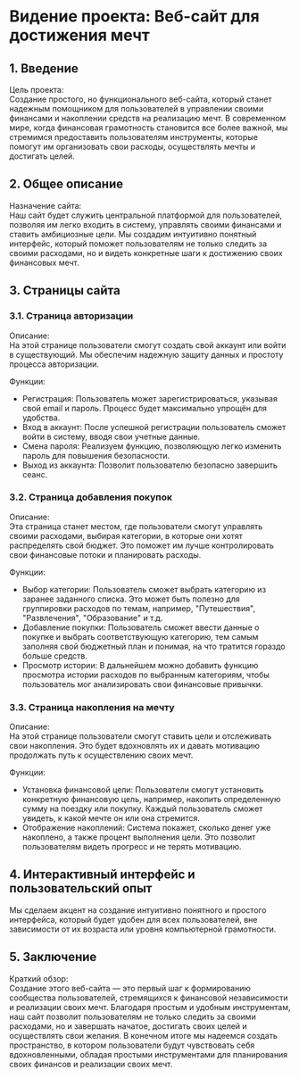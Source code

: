 # Видение проекта: Веб-сайт для достижения мечт #

## 1. Введение ##

Цель проекта:  
Создание простого, но функционального веб-сайта, который станет надежным помощником для пользователей в управлении своими финансами и накоплении средств на реализацию мечт. В современном мире, когда финансовая грамотность становится все более важной, мы стремимся предоставить пользователям инструменты, которые помогут им организовать свои расходы, осуществлять мечты и достигать целей.


## 2. Общее описание ##

Назначение сайта:  
Наш сайт будет служить центральной платформой для пользователей, позволяя им легко входить в систему, управлять своими финансами и ставить амбициозные цели. Мы создадим интуитивно понятный интерфейс, который поможет пользователям не только следить за своими расходами, но и видеть конкретные шаги к достижению своих финансовых мечт.


## 3. Страницы сайта ##

### 3.1. Страница авторизации ###

Описание:  
На этой странице пользователи смогут создать свой аккаунт или войти в существующий. Мы обеспечим надежную защиту данных и простоту процесса авторизации.

Функции:
- Регистрация: Пользователь может зарегистрироваться, указывая свой email и пароль. Процесс будет максимально упрощён для удобства.
- Вход в аккаунт: После успешной регистрации пользователь сможет войти в систему, вводя свои учетные данные.
- Смена пароля: Реализуем функцию, позволяющую легко изменить пароль для повышения безопасности.
- Выход из аккаунта: Позволит пользователю безопасно завершить сеанс.


### 3.2. Страница добавления покупок ###

Описание:  
Эта страница станет местом, где пользователи смогут управлять своими расходами, выбирая категории, в которые они хотят распределять свой бюджет. Это поможет им лучше контролировать свои финансовые потоки и планировать расходы.

Функции:
- Выбор категории: Пользователь сможет выбрать категорию из заранее заданного списка. Это может быть полезно для группировки расходов по темам, например, "Путешествия", "Развлечения", "Образование" и т.д.
- Добавление покупки: Пользователь сможет ввести данные о покупке и выбрать соответствующую категорию, тем самым заполняя свой бюджетный план и понимая, на что тратится гораздо больше средств.
- Просмотр истории: В дальнейшем можно добавить функцию просмотра истории расходов по выбранным категориям, чтобы пользователь мог анализировать свои финансовые привычки.


### 3.3. Страница накопления на мечту ###

Описание:  
На этой странице пользователи смогут ставить цели и отслеживать свои накопления. Это будет вдохновлять их и давать мотивацию продолжать путь к осуществлению своих мечт.

Функции:
- Установка финансовой цели: Пользователи смогут установить конкретную финансовую цель, например, накопить определенную сумму на поездку или покупку. Каждый пользователь сможет увидеть, к какой мечте он или она стремится.
- Отображение накоплений: Система покажет, сколько денег уже накоплено, а также процент выполнения цели. Это позволит пользователям видеть прогресс и не терять мотивацию.


## 4. Интерактивный интерфейс и пользовательский опыт ##
Мы сделаем акцент на создание интуитивно понятного и простого интерфейса, который будет удобен для всех пользователей, вне зависимости от их возраста или уровня компьютерной грамотности. 


## 5. Заключение ##

Краткий обзор:  
Создание этого веб-сайта — это первый шаг к формированию сообщества пользователей, стремящихся к финансовой независимости и реализации своих мечт. Благодаря простым и удобным инструментам, наш сайт позволит пользователям не только следить за своими расходами, но и завершать начатое, достигать своих целей и осуществлять свои желания. В конечном итоге мы надеемся создать пространство, в котором пользователи будут чувствовать себя вдохновленными, обладая простыми инструментами для планирования своих финансов и реализации своих мечт.
